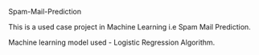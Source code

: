 Spam-Mail-Prediction

This is a used case project in Machine Learning i.e Spam Mail Prediction.

Machine learning model used - Logistic Regression Algorithm.
